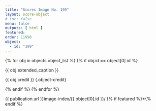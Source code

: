 ```yaml
---
title: "Scores Image No. 199"
layout: score-object
# toc: false
menu: false
outputs: [ html ]
featured: 
order: 11990
object:
  - id: "199"
---
```


{% for obj in objects.object_list %}
{% if obj.id == object[0].id %}

{{ obj.extended_caption }}

{{ obj.credit }} {.object-credit}

{% endif %}
{% endfor %}

<div class="object-credit object-url is-print-only">

{{ publication.url }}image-index/{{ object[0].id }}/ {% if featured %}*{% endif %}

</div>
